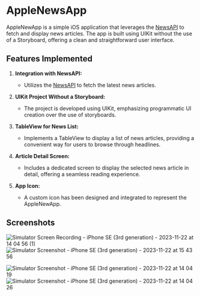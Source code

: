 # AppleNewsApp

AppleNewApp is a simple iOS application that leverages the [NewsAPI](https://newsapi.org/) to fetch and display news articles. The app is built using UIKit without the use of a Storyboard, offering a clean and straightforward user interface.

## Features Implemented

1. **Integration with NewsAPI:**
   - Utilizes the [NewsAPI](https://newsapi.org/) to fetch the latest news articles.

2. **UIKit Project Without a Storyboard:**
   - The project is developed using UIKit, emphasizing programmatic UI creation over the use of storyboards.

3. **TableView for News List:**
   - Implements a TableView to display a list of news articles, providing a convenient way for users to browse through headlines.

4. **Article Detail Screen:**
   - Includes a dedicated screen to display the selected news article in detail, offering a seamless reading experience.

5. **App Icon:**
   - A custom icon has been designed and integrated to represent the AppleNewApp.


## Screenshots
![Simulator Screen Recording - iPhone SE (3rd generation) - 2023-11-22 at 14 04 56 (1)](https://github.com/StasyaOmak/AppleNewsApp/assets/127408467/70c6cd39-679a-43bd-adf8-b8e1e4b45984)  ![Simulator Screenshot - iPhone SE (3rd generation) - 2023-11-22 at 15 43 56](https://github.com/StasyaOmak/AppleNewsApp/assets/127408467/5a3b45f3-7e5a-4a16-b0cb-7805406ba8e9)

![Simulator Screenshot - iPhone SE (3rd generation) - 2023-11-22 at 14 04 19](https://github.com/StasyaOmak/AppleNewsApp/assets/127408467/cf589363-c3aa-4bb3-8766-31cfb56ccb29)  ![Simulator Screenshot - iPhone SE (3rd generation) - 2023-11-22 at 14 04 26](https://github.com/StasyaOmak/AppleNewsApp/assets/127408467/833534d7-8728-4231-8e39-95d8db0755b5)
